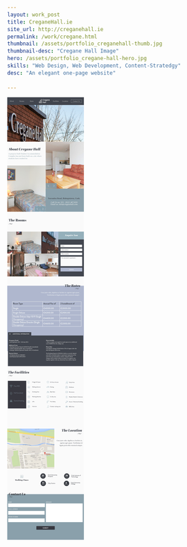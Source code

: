 ```yaml
---
layout: work_post
title: CreganeHall.ie 
site_url: http://creganehall.ie
permalink: /work/cregane.html
thumbnail: /assets/portfolio_creganehall-thumb.jpg
thumbnail-desc: "Cregane Hall Image"
hero: /assets/portfolio_cregane-hall-hero.jpg
skills: "Web Design, Web Development, Content-Stratedgy"
desc: "An elegant one-page website"

---
```


<img src="/assets/portfolio_cregane-hall-full.jpg" alt="">
